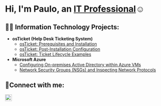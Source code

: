 <h1>Hi, I'm Paulo, an <a href="https://www.linkedin.com/in/paulomanalili/">IT Professional</a>☺</h1>

<h2>👨‍💻 Information Technology Projects:</h2>

- <b>osTicket (Help Desk Ticketing System)</b>
  - [osTicket: Prerequisites and Installation](https://github.com/manalilipaulo/osticket-prereqs)
  - [osTicket: Post-Installation Configuration](https://github.com/manalilipaulo/post-install-config)
  - [osTicket: Ticket Lifecycle Examples](https://github.com/manalilipaulo/ticket-lifecycle)
- <b>Microsoft Azure</b>
  - [Configuring On-premises Active Directory within Azure VMs](https://github.com/manalilipaulo/configure-ad)
  - [Network Security Groups (NSGs) and Inspecting Network Protocols](https://github.com/manalilipaulo/azure-network-protocols)

<h2>🤳Connect with me:</h2>


[<img align="left" alt="Josh | LinkedIn" width="22px" src="https://cdn.jsdelivr.net/npm/simple-icons@v3/icons/linkedin.svg" />][linkedin]


[linkedin]: https://linkedin.com/in/paulomanalili
